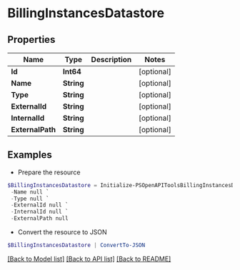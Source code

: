 # BillingInstancesDatastore
## Properties

Name | Type | Description | Notes
------------ | ------------- | ------------- | -------------
**Id** | **Int64** |  | [optional] 
**Name** | **String** |  | [optional] 
**Type** | **String** |  | [optional] 
**ExternalId** | **String** |  | [optional] 
**InternalId** | **String** |  | [optional] 
**ExternalPath** | **String** |  | [optional] 

## Examples

- Prepare the resource
```powershell
$BillingInstancesDatastore = Initialize-PSOpenAPIToolsBillingInstancesDatastore  -Id null `
 -Name null `
 -Type null `
 -ExternalId null `
 -InternalId null `
 -ExternalPath null
```

- Convert the resource to JSON
```powershell
$BillingInstancesDatastore | ConvertTo-JSON
```

[[Back to Model list]](../README.md#documentation-for-models) [[Back to API list]](../README.md#documentation-for-api-endpoints) [[Back to README]](../README.md)

